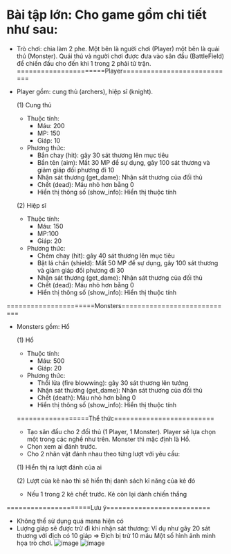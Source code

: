 Bài tập lớn:
Cho game gồm chi tiết như sau:
========================================================
- Trò chơi: chia làm 2 phe. Một bên là người chơi (Player) một bên là quái thú (Monster). Quái thú và người chơi được đưa vào sân đấu (BattleField) để chiến đấu cho đến khi 1 trong 2 phải tử trận.
======================Player============================
- Player gồm: cung thủ (archers), hiệp sĩ (knight).
  
  (1) Cung thủ
  - Thuộc tính:
    - Máu: 200
    - MP: 150
    - Giáp: 10
  - Phương thức:
    - Bắn chay (hit): gây 30 sát thương lên mục tiêu
    - Bắn tên (aim): Mất 30 MP để sự dụng, gây 100 sát thương và giảm giáp đối phương đi 10
    - Nhận sát thương (get_dame): Nhận sát thương của đối thủ
    - Chết (dead): Máu nhỏ hơn bằng 0
    - Hiển thị thông số (show_info): Hiển thị thuộc tính

  (2) Hiệp sĩ
  - Thuộc tính:
    - Máu: 150
    - MP:100
    - Giáp: 20
  - Phương thức:
    - Chém chay (hit): gây 40 sát thương lên mục tiêu
    - Bật lá chắn (shield): Mất 50 MP để sự dụng, gây 100 sát thương và giảm giáp đối phương đi 30
    - Nhận sát thương (get_dame): Nhận sát thương của đối thủ
    - Chết (dead): Máu nhỏ hơn bằng 0
    - Hiển thị thông số (show_info): Hiển thị thuộc tính

======================Monsters============================
- Monsters gồm: Hổ

  (1) Hổ
  - Thuộc tính:
    - Máu: 500
    - Giáp: 20
  - Phương thức:
    - Thổi lửa (fire blowwing): gây 30 sát thương lên tướng 
    - Nhận sát thương (get_dame): Nhận sát thương của đối thủ
    - Chết (death): Máu nhỏ hơn bằng 0
    - Hiển thị thông số (show_info): Hiển thị thuộc tính

  ==================Thể thức=========================
  - Tạo sân đấu cho 2 đối thủ (1 Player, 1 Monster). Player sẽ lựa chọn một trong các nghề như trên. Monster thì mặc định là Hổ.
  - Chọn xem ai đánh trước.
  - Cho 2 nhân vật đánh nhau theo từng lượt với yêu cầu:
   
   (1) Hiển thị ra lượt đánh của ai
   
   (2) Lượt của kẻ nào thì sẽ hiển thị danh sách kĩ năng của kẻ đó
   
  - Nếu 1 trong 2 kẻ chết trước. Kẻ còn lại dành chiến thắng

=====================Lưu ý==========================
- Không thể sử dụng quá mana hiện có
- Lượng giáp sẽ được trừ đi khi nhận sát thương: Ví dụ như gây 20 sát thương với địch có 10 giáp => Địch bị trừ 10 máu
Một số hình ảnh minh họa trò chơi.
![image](https://user-images.githubusercontent.com/52252046/68590059-348b5580-04c0-11ea-872e-fdfc2981ac50.png)
![image](https://user-images.githubusercontent.com/52252046/68590203-8a5ffd80-04c0-11ea-91cb-74d1e3d8b081.png)
